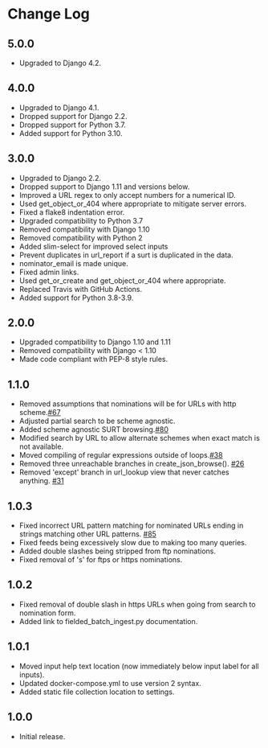 Change Log
==========


5.0.0
-----

* Upgraded to Django 4.2.


4.0.0
-----

* Upgraded to Django 4.1.
* Dropped support for Django 2.2.
* Dropped support for Python 3.7.
* Added support for Python 3.10.


3.0.0
-----

* Upgraded to Django 2.2.
* Dropped support to Django 1.11 and versions below.
* Improved a URL regex to only accept numbers for a numerical ID.
* Used get_object_or_404 where appropriate to mitigate server errors.
* Fixed a flake8 indentation error.
* Upgraded compatibility to  Python 3.7
* Removed compatibility with Django 1.10
* Removed compatibility with Python 2
* Added slim-select for improved select inputs
* Prevent duplicates in url_report if a surt is duplicated in the data.
* nominator_email is made unique.
* Fixed admin links.
* Used get_or_create and get_object_or_404 where appropriate.
* Replaced Travis with GitHub Actions.
* Added support for Python 3.8-3.9.


2.0.0
-----

* Upgraded compatibility to Django 1.10 and 1.11
* Removed compatibility with Django < 1.10
* Made code compliant with PEP-8 style rules.


1.1.0
-----

* Removed assumptions that nominations will be for URLs with http scheme.[#67](https://github.com/unt-libraries/django-nomination/issues/67)
* Adjusted partial search to be scheme agnostic.
* Added scheme agnostic SURT browsing.[#80](https://github.com/unt-libraries/django-nomination/issues/80)
* Modified search by URL to allow alternate schemes when exact match is not available.
* Moved compiling of regular expressions outside of loops.[#38](https://github.com/unt-libraries/django-nomination/issues/38)
* Removed three unreachable branches in create_json_browse(). [#26](https://github.com/unt-libraries/django-nomination/issues/26)
* Removed 'except' branch in url_lookup view that never catches anything. [#31](https://github.com/unt-libraries/django-nomination/issues/31)


1.0.3
-----

* Fixed incorrect URL pattern matching for nominated URLs ending in strings matching other
URL patterns. [#85](https://github.com/unt-libraries/django-nomination/issues/85)
* Fixed feeds being excessively slow due to making too many queries.
* Added double slashes being stripped from ftp nominations.
* Fixed removal of 's' for ftps or https nominations.


1.0.2
-----

* Fixed removal of double slash in https URLs when going from search to nomination form.
* Added link to fielded_batch_ingest.py documentation.


1.0.1
-----

* Moved input help text location (now immediately below input label for all inputs).
* Updated docker-compose.yml to use version 2 syntax.
* Added static file collection location to settings.


1.0.0
-----

* Initial release.
